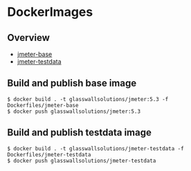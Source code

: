 # DockerImages 

## Overview

* [jmeter-base](https://github.com/k8-proxy/p-k8-jmeter-test-engine/blob/docker-images/Dockerfiles/jmeter-base)
* [jmeter-testdata](https://github.com/k8-proxy/p-k8-jmeter-test-engine/blob/docker-images/Dockerfiles/jmeter-testdata)

## Build and publish base image 


```shell
$ docker build . -t glasswallsolutions/jmeter:5.3 -f Dockerfiles/jmeter-base
$ docker push glasswallsolutions/jmeter:5.3
```

## Build and publish testdata image


```shell
$ docker build . -t glasswallsolutions/jmeter-testdata -f Dockerfiles/jmeter-testdata 
$ docker push glasswallsolutions/jmeter-testdata
```
